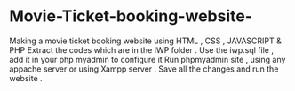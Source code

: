 # Movie-Ticket-booking-website-
Making a movie ticket booking website using HTML , CSS  , JAVASCRIPT &amp;  PHP
Extract the codes which are in the IWP folder .
Use the iwp.sql file , add it in your php myadmin to configure it 
Run phpmyadmin site , using any appache server or using Xampp server .
Save all the changes and run the website . 

